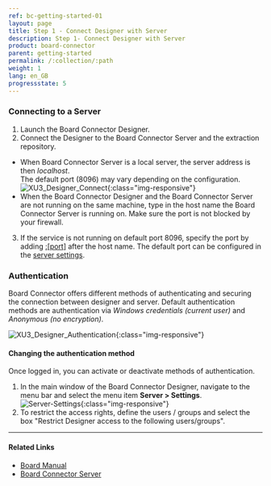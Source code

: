 ```yaml
---
ref: bc-getting-started-01
layout: page
title: Step 1 - Connect Designer with Server 
description: Step 1- Connect Designer with Server
product: board-connector
parent: getting-started
permalink: /:collection/:path
weight: 1
lang: en_GB
progressstate: 5
---
```

### Connecting to a Server
1. Launch the Board Connector Designer.
2. Connect the Designer to the Board Connector Server and the extraction repository.
- When Board Connector Server is a local server, the server address is then *localhost*.<br>
The default port (8096) may vary depending on the configuration.  
![XU3_Designer_Connect](/img/content/board/bc_connect_screen.png){:class="img-responsive"}
- When the Board Connector Designer and the Board Connector Server are not running on the same machine, type
 in the host name the Board Connector Server is running on. Make sure the port is not blocked by your firewall.
3. If the service is not running on default port 8096, specify the port by adding [:[port]](../server/ports) after the host name.
The default port can be configured in the [server settings](../server/server-settings).

### Authentication
Board Connector offers different methods of authenticating and securing the connection between 
designer and server. Default authentication methods are authentication via *Windows credentials (current user)* and *Anonymous (no encryption)*.

![XU3_Designer_Authentication](/img/content/board/bc_Designer_Authentication.png){:class="img-responsive"}

#### Changing the authentication method
Once logged in, you can activate or deactivate methods of authentication. <br>
1. In the main window of the Board Connector Designer, navigate to the menu bar and select the menu item **Server > Settings**.  
![Server-Settings](/img/content/Server-Settings.png){:class="img-responsive"}
2. To restrict the access rights, define the users / groups and select the box "Restrict Designer access to the following users/groups".

****
#### Related Links
- [Board Manual](https://www.boardmanual.com/)
- [Board Connector Server](../server)


